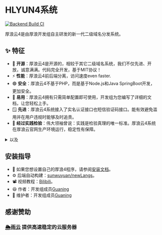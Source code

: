 # HLYUN4系统
[![Backend Build CI](https://github.com/houlangs/Newlangs4/actions/workflows/maven-publish.yml/badge.svg?branch=main)](https://github.com/houlangs/Newlangs4/actions/workflows/maven-publish.yml)

厚浪云4是由厚浪开发组自主研发的新一代二级域名分发系统。

## ✨ 特征
- 🥳 **开源**：厚浪云4是开源的，相较于其它二级域名系统，我们不仅先进、开放，诚意满满。代码完全开发，基于MIT协议！
- ⚡ **性能**：厚浪云4前后端分离，访问速度even faster.
- 🟢 **安全**：厚浪云4不基于PHP，而是基于Node.js和Java SpringBoot开发，更加安全。
- 🧩 **易用**：厚浪云4拥有只需简单配置即可使用，开发组为您编写了详细的文档，让您轻松上手。
- 🪟 **先进**：厚浪云4系统接入了实名认证接口也短信验证码接口。能有效避免滥用并在用户违规时能够及时追责。
- 🔧 **经过实践检验**：伟大领袖曾说：实践是检验真理的唯一标准。厚浪云4系统在厚浪云官网生产环境运行，稳定性有保障。

<details><summary>以及</summary>



- 🟥 **立场正确性**：厚浪开发组全体成员坚定不移坚持党的领导，永远听党话、跟党走。将个人利益让位于国家利益，将青春年华奉献于社会主义建设。我们坚决维护党对一切事业的绝对领导！


</details>


## 安装指导
- 💾 如果您想设置自己的厚浪4程序，请参阅[安装文档](https://hlyun.org/article/houlangs/hl4-install)。
- ⚙️ 后端自动构建：[sunwuyuan/newLangs](https://github.com/SunWuyuan/newLangs)。
- 📽️ 视频教程：[Bilibili](https://www.bilibili.com/video/BV15e41197WL/)。
- 😆 作者：开发组成员[Guaning](https://github.com/iguaning?tab=repositories)
- 🥳 维护者：开发组成员[Guaning](https://github.com/iguaning?tab=repositories)

## 感谢赞助
### [🌦️雨云](https://www.rainyun.ink) 提供高速稳定的云服务器
